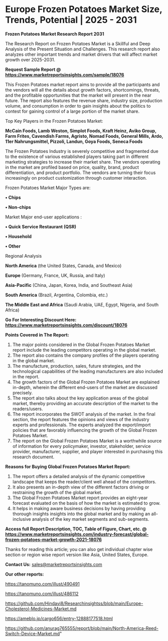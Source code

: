 # Europe Frozen Potatoes Market Size, Trends, Potential | 2025 - 2031

<strong>Frozen Potatoes Market Research Report 2031</strong>

The Research Report on Frozen Potatoes Market is a Skillful and Deep Analysis of the Present Situation and Challenges. This research report also analyzes other important trends and market drivers that will affect market growth over 2025-2031.

<strong>Request Sample Report @ <a href=https://www.marketreportsinsights.com/sample/18076>https://www.marketreportsinsights.com/sample/18076</a></strong>

This Frozen Potatoes market report aims to provide all the participants and the vendors will all the details about growth factors, shortcomings, threats, and the profitable opportunities that the market will present in the near future. The report also features the revenue share, industry size, production volume, and consumption in order to gain insights about the politics to contest for gaining control of a large portion of the market share.

Top Key Players in the Frozen Potatoes Market:

<strong>McCain Foods, Lamb Weston, Simplot Foods, Kraft Heinz, Aviko Group, Farm Frites, Cavendish Farms, Agristo, Nomad Foods, General Mills, Ardo, 11er Nahrungsmittel, Pizzoli, Landun, Goya Foods, Seneca Foods</strong>

The Frozen Potatoes Industry is severely competitive and fragmented due to the existence of various established players taking part in different marketing strategies to increase their market share. The vendors operating in the market are profiled based on price, quality, brand, product differentiation, and product portfolio. The vendors are turning their focus increasingly on product customization through customer interaction.

Frozen Potatoes Market Major Types are:

<strong>• Chips

• Non-chips</strong>

Market Major end-user applications :

<strong>• Quick Service Restaurant (QSR)

• Household

• Other</strong>

Regional Analysis

</u><strong><b>North America</b></strong> (the United States, Canada, and Mexico)

<strong><b>Europe </b></strong>(Germany, France, UK, Russia, and Italy)

<strong><b>Asia-Pacific</b></strong> (China, Japan, Korea, India, and Southeast Asia)

<strong><b>South America</b></strong> (Brazil, Argentina, Colombia, etc.)

<strong><b>The Middle East and Africa</b></strong> (Saudi Arabia, UAE, Egypt, Nigeria, and South Africa)

<strong>Go For Interesting Discount Here: <a href=https://www.marketreportsinsights.com/discount/18076>https://www.marketreportsinsights.com/discount/18076</a></strong>

<strong>Points Covered in The Report:</strong>
<ol>
  <li>The major points considered in the Global Frozen Potatoes Market report include the leading competitors operating in the global market.</li>
  <li>The report also contains the company profiles of the players operating in the global market.</li>
  <li>The manufacture, production, sales, future strategies, and the technological capabilities of the leading manufacturers are also included in the report.</li>
  <li>The growth factors of the Global Frozen Potatoes Market are explained in-depth, wherein the different end-users of the market are discussed precisely.</li>
  <li>The report also talks about the key application areas of the global market, thereby providing an accurate description of the market to the readers/users.</li>
  <li>The report incorporates the SWOT analysis of the market. In the final section, the report features the opinions and views of the industry experts and professionals. The experts analyzed the export/import policies that are favorably influencing the growth of the Global Frozen Potatoes Market.</li>
  <li>The report on the Global Frozen Potatoes Market is a worthwhile source of information for every policymaker, investor, stakeholder, service provider, manufacturer, supplier, and player interested in purchasing this research document.</li>
</ol>
<strong>Reasons for Buying Global Frozen Potatoes Market Report:</strong>

<ol>
  <li>The report offers a detailed analysis of the dynamic competitive landscape that keeps the reader/client well ahead of the competitors.</li>
  <li>It also presents an in-depth view of the different factors driving or restraining the growth of the global market.</li>
  <li>The Global Frozen Potatoes Market report provides an eight-year forecast evaluated on the basis of how the market is estimated to grow.</li>
  <li>It helps in making aware business decisions by having providing thorough insights insights into the global market and by making an all-inclusive analysis of the key market segments and sub-segments.</li>
</ol>
<strong>Access full Report Description, TOC, Table of Figure, Chart, etc. @ <a href=https://www.marketreportsinsights.com/industry-forecast/global-frozen-potatoes-market-growth-2021-18076>https://www.marketreportsinsights.com/industry-forecast/global-frozen-potatoes-market-growth-2021-18076</a></strong>


Thanks for reading this article; you can also get individual chapter wise section or region wise report version like Asia, United States, Europe.

<strong>Contact Us:</strong>
sales@marketreportsinsights.com

<strong>Our other reports:</strong>

<a href=https://tanomuno.com/illust/490491>https://tanomuno.com/illust/490491</a>

<a href=https://tanomuno.com/illust/486112>https://tanomuno.com/illust/486112</a>

<a href=https://github.com/Hindavi8/Researchinsightss/blob/main/Europe-Cholesterol-Medicines-Market.md>https://github.com/Hindavi8/Researchinsightss/blob/main/Europe-Cholesterol-Medicines-Market.md</a>

<a href=https://ameblo.jp/cargo656/entry-12888177518.html>https://ameblo.jp/cargo656/entry-12888177518.html</a>

<a href=https://github.com/anurag765555/report/blob/main/North-America-Reed-Switch-Device-Market.md>https://github.com/anurag765555/report/blob/main/North-America-Reed-Switch-Device-Market.md</a>"

